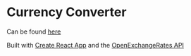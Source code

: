 # Currency Converter

Can be found [here](https://edgeboy47.github.io/currencyConverter/)<br>

Built with [Create React App](https://github.com/facebook/create-react-app) and the [OpenExchangeRates API](https://openexchangerates.org/)
